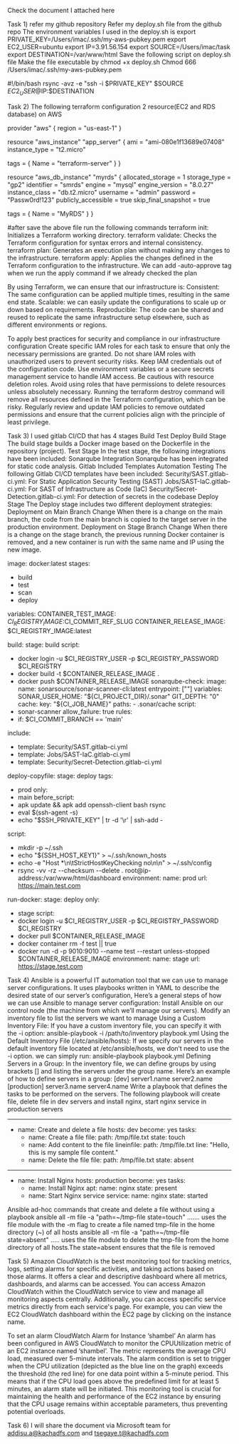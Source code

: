 Check the document I attached here

Task 1)
refer my github repository
Refer my deploy.sh file from the github repo
The environment variables I used in the deploy.sh is
export PRIVATE_KEY=/Users/imac/.ssh/my-aws-pubkey.pem
export EC2_USER=ubuntu
export IP=3.91.56.154
export SOURCE=/Users/imac/task
export DESTINATION=/var/www/html
Save the following script on deploy.sh file
Make the file executable by chmod +x deploy.sh
Chmod 666 /Users/imac/.ssh/my-aws-pubkey.pem

#!/bin/bash
rsync -avz -e "ssh -i $PRIVATE_KEY" $SOURCE $EC2_USER@$IP:$DESTINATION

Task 2)
The following terraform configuration 2 resource(EC2 and RDS database) on AWS

provider "aws" {
region = "us-east-1"
}

resource "aws_instance" "app_server" {
ami = "ami-080e1f13689e07408"
instance_type = "t2.micro"

tags = {
Name = "terraform-server"
}
}

resource "aws_db_instance" "myrds" {
allocated_storage = 1
storage_type = "gp2"
identifier = "smrds"
engine = "mysql"
engine_version = "8.0.27"
instance_class = "db.t2.micro"
username = "admin"
password = "Passw0rd!123"
publicly_accessible = true
skip_final_snapshot = true

tags = {
Name = "MyRDS"
}
}

#after save the above file run the following commands
terraform init: Initializes a Terraform working directory.
terraform validate: Checks the Terraform configuration for syntax errors and internal consistency.
terraform plan: Generates an execution plan without making any changes to the infrastructure.
terraform apply: Applies the changes defined in the Terraform configuration to the infrastructure. We can add -auto-approve tag when we run the apply command if we already checked the plan

By using Terraform, we can ensure that our infrastructure is:
Consistent: The same configuration can be applied multiple times, resulting in the same end state.
Scalable: we can easily update the configurations to scale up or down based on requirements.
Reproducible: The code can be shared and reused to replicate the same infrastructure setup elsewhere, such as different environments or regions.

To apply best practices for security and compliance in our infrastructure configuration
Create specific IAM roles for each task to ensure that only the necessary permissions are granted.
Do not share IAM roles with unauthorized users to prevent security risks.
Keep IAM credentials out of the configuration code. Use environment variables or a secure secrets management service to handle IAM access.
Be cautious with resource deletion roles. Avoid using roles that have permissions to delete resources unless absolutely necessary. Running the terraform destroy command will remove all resources defined in the Terraform configuration, which can be risky.
Regularly review and update IAM policies to remove outdated permissions and ensure that the current policies align with the principle of least privilege.

Task 3)
I used gitlab CI/CD that has 4 stages
Build
Test
Deploy
Build Stage
The build stage builds a Docker image based on the Dockerfile in the repository (project).
Test Stage
In the test stage, the following integrations have been included:
Sonarqube Integration
Sonarqube has been integrated for static code analysis.
Gitlab Included Templates Automation Testing
The following Gitlab CI/CD templates have been included:
Security/SAST.gitlab-ci.yml: For Static Application Security Testing (SAST)
Jobs/SAST-IaC.gitlab-ci.yml: For SAST of Infrastructure as Code (IaC)
Security/Secret-Detection.gitlab-ci.yml: For detection of secrets in the codebase
Deploy Stage
The Deploy stage includes two different deployment strategies:
Deployment on Main Branch Change
When there is a change on the main branch, the code from the main branch is copied to the target server in the production environment.
Deployment on Stage Branch Change
When there is a change on the stage branch, the previous running Docker container is removed, and a new container is run with the same name and IP using the new image.

image: docker:latest
stages:

- build
- test
- scan
- deploy

variables:
CONTAINER_TEST_IMAGE: $CI_REGISTRY_IMAGE:$CI_COMMIT_REF_SLUG
CONTAINER_RELEASE_IMAGE: $CI_REGISTRY_IMAGE:latest

build:
stage: build
script:

- docker login -u $CI_REGISTRY_USER -p $CI_REGISTRY_PASSWORD $CI_REGISTRY
- docker build -t $CONTAINER_RELEASE_IMAGE .
- docker push $CONTAINER_RELEASE_IMAGE
 sonarqube-check:
 image:
   name: sonarsource/sonar-scanner-cli:latest
   entrypoint: [""]
 variables:
   SONAR_USER_HOME: "${CI_PROJECT_DIR}/.sonar"
  GIT_DEPTH: "0"
  cache:
  key: "${CI_JOB_NAME}"
  paths: - .sonar/cache
  script:
- sonar-scanner
  allow_failure: true
  rules:
- if: $CI_COMMIT_BRANCH == 'main'

include:

- template: Security/SAST.gitlab-ci.yml
- template: Jobs/SAST-IaC.gitlab-ci.yml
- template: Security/Secret-Detection.gitlab-ci.yml

deploy-copyfile:
stage: deploy
tags:

- prod
  only:
- main
  before_script:
- apk update && apk add openssh-client bash rsync
- eval $(ssh-agent -s)
- echo "$SSH_PRIVATE_KEY" | tr -d '\r' | ssh-add -

script:

- mkdir -p ~/.ssh
- echo "${SSH_HOST_KEY1}" > ~/.ssh/known_hosts
- echo -e "Host \*\n\tStrictHostKeyChecking no\n\n" > ~/.ssh/config
- rsync -vv -rz --checksum --delete . root@ip-address:/var/www/html/dashboard
  environment:
  name: prod
  url: https://main.test.com

run-docker:
stage: deploy
only:

- stage
  script:
- docker login -u $CI_REGISTRY_USER -p $CI_REGISTRY_PASSWORD $CI_REGISTRY
- docker pull $CONTAINER_RELEASE_IMAGE
- docker container rm -f test || true
- docker run -d -p 9010:9010 --name test --restart unless-stopped $CONTAINER_RELEASE_IMAGE
  environment:
  name: stage
  url: https://stage.test.com

Task 4)
Ansible is a powerful IT automation tool that we can use to manage server configurations. It uses playbooks written in YAML to describe the desired state of our server’s configuration, Here’s a general steps of how we can use Ansible to manage server configuration:
Install Ansible on our control node (the machine from which we’ll manage our servers).
Modify an inventory file to list the servers we want to manage
Using a Custom Inventory File: If you have a custom inventory file, you can specify it with the -i option:
ansible-playbook -i /path/to/inventory playbook.yml
Using the Default Inventory File (/etc/ansible/hosts): If we specify our servers in the default inventory file located at /etc/ansible/hosts, we don’t need to use the -i option. we can simply run:
ansible-playbook playbook.yml
Defining Servers in a Group: In the inventory file, we can define groups by using brackets [] and listing the servers under the group name. Here’s an example of how to define servers in a group:
[dev]
server1.name
server2.name
[production]
server3.name
server4.name
Write a playbook that defines the tasks to be performed on the servers.
The following playbook will create file, delete file in dev servers and install nginx, start nginx service in production servers

---

- name: Create and delete a file
  hosts: dev
  become: yes
  tasks:
  - name: Create a file
    file:
    path: /tmp/file.txt
    state: touch
  - name: Add content to the file
    lineinfile:
    path: /tmp/file.txt
    line: "Hello, this is my sample file content."
  - name: Delete the file
    file:
    path: /tmp/file.txt
    state: absent

---

- name: Install Nginx
  hosts: production
  become: yes
  tasks:
  - name: Install Nginx
    apt:
    name: nginx
    state: present
  - name: Start Nginx service
    service:
    name: nginx
    state: started

Ansible ad-hoc commands that create and delete a file without using a playbook
ansible all -m file -a "path=~/tmp-file state=touch" ....... uses the file module with the -m flag to create a file named tmp-file in the home directory (~) of all hosts
ansible all -m file -a "path=~/tmp-file state=absent" ..... uses the file module to delete the tmp-file from the home directory of all hosts.The state=absent ensures that the file is removed

Task 5)
Amazon CloudWatch is the best monitoring tool for tracking metrics, logs, setting alarms for specific activities, and taking actions based on those alarms. It offers a clear and descriptive dashboard where all metrics, dashboards, and alarms can be accessed.
You can access Amazon CloudWatch within the CloudWatch service to view and manage all monitoring aspects centrally. Additionally, you can access specific service metrics directly from each service's page. For example, you can view the EC2 CloudWatch dashboard within the EC2 page by clicking on the instance name.

To set an alarm
CloudWatch Alarm for Instance ‘shambel’
An alarm has been configured in AWS CloudWatch to monitor the CPUUtilization metric of an EC2 instance named ‘shambel’. The metric represents the average CPU load, measured over 5-minute intervals.
The alarm condition is set to trigger when the CPU utilization (depicted as the blue line on the graph) exceeds the threshold (the red line) for one data point within a 5-minute period. This means that if the CPU load goes above the predefined limit for at least 5 minutes, an alarm state will be initiated.
This monitoring tool is crucial for maintaining the health and performance of the EC2 instance by ensuring that the CPU usage remains within acceptable parameters, thus preventing potential overloads.

Task 6)
I will share the document via Microsoft team for addisu.a@kachadfs.com and tsegaye.t@kachadfs.com
